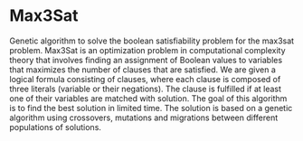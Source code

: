 # Max3Sat
Genetic algorithm to solve the boolean satisfiability problem for the max3sat problem.
Max3Sat is an optimization problem in computational complexity theory that involves finding an assignment of Boolean values to variables that maximizes the number of clauses that are satisfied.
We are given a logical formula consisting of clauses, where each clause is composed of three literals (variable or their negations). The clause is fulfilled if at least one of their variables are matched with solution.
The goal of this algorithm is to find the best solution in limited time.
The solution is based on a genetic algorithm using crossovers, mutations and migrations between different populations of solutions.
